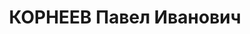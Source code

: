 ---
title: КОРНЕЕВ Павел Иванович
description: 'Род. в 1894, Санкт-Петербург, русский, обр.: начальное, б/п. Проживал:
  Уфа, Моторо-дизельный завод, д. Инорь, д. 10, кв. 26. Начальник финансового отдела
  на Уфимском моторо-дизельном заводе.

  Арестован 25.03.1937. Обв. в шпионаже в пользу США. Приговор: ВК ВС СССР, 05.11.1937
  – ВМН. Расстрелян 05.11.1937, г.Москва.

  Реабилитирован ВК ВС СССР 29.03.1965'
---